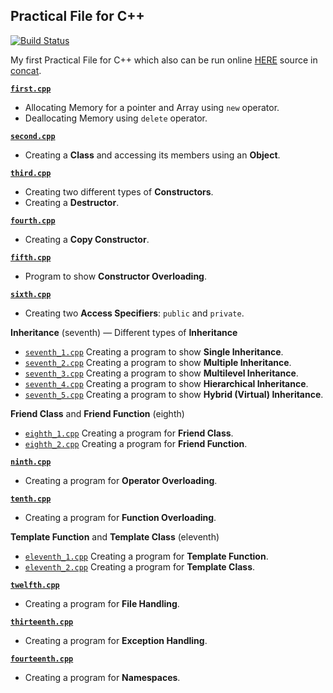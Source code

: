 Practical File for C++
---

[![Build Status](https://travis-ci.org/crazyuploader/CollegeStuff.svg?branch=master)](https://travis-ci.org/crazyuploader/CollegeStuff)

My first Practical File for C++ which also can be run online [HERE](https://practicalcpp.jugalkishore.repl.run/) source in [concat](/programs/cpp/Practical_File/concat).

<b>[`first.cpp`](/programs/cpp/first.cpp)</b>
* Allocating Memory for a pointer and Array using `new` operator.
* Deallocating Memory using `delete` operator.

<b>[`second.cpp`](/programs/cpp/second.cpp)</b>
* Creating a **Class** and accessing its members using an **Object**.

<b>[`third.cpp`](/programs/cpp/third.cpp)</b>
* Creating two different types of **Constructors**.
* Creating a **Destructor**.

<b>[`fourth.cpp`](/programs/cpp/fourth.cpp)</b>
* Creating a **Copy Constructor**.

<b>[`fifth.cpp`](/programs/cpp/fifth.cpp)</b>
* Program to show **Constructor Overloading**.

<b>[`sixth.cpp`](/programs/cpp/sixth.cpp)</b>
* Creating two **Access Specifiers**: `public` and `private`.

<b>Inheritance</b> (seventh) — Different types of **Inheritance**
* [`seventh_1.cpp`](/programs/cpp/seventh_1.cpp) Creating a program to show **Single Inheritance**.
* [`seventh_2.cpp`](/programs/cpp/seventh_2.cpp) Creating a program to show **Multiple Inheritance**.
* [`seventh_3.cpp`](/programs/cpp/seventh_3.cpp) Creating a program to show **Multilevel Inheritance**.
* [`seventh_4.cpp`](/programs/cpp/seventh_4.cpp) Creating a program to show **Hierarchical Inheritance**.
* [`seventh_5.cpp`](/programs/cpp/seventh_5.cpp) Creating a program to show **Hybrid (Virtual) Inheritance**.

<b>Friend Class</b> and <b>Friend Function</b> (eighth)
* [`eighth_1.cpp`](/programs/cpp/eighth_1.cpp) Creating a program for **Friend Class**.
* [`eighth_2.cpp`](/programs/cpp/eighth_2.cpp) Creating a program for **Friend Function**.

<b>[`ninth.cpp`](/programs/cpp/ninth.cpp)</b>
* Creating a program for **Operator Overloading**.

<b>[`tenth.cpp`](/programs/cpp/tenth.cpp)</b>
* Creating a program for **Function Overloading**.

<b>Template Function</b> and <b>Template Class</b> (eleventh)
* [`eleventh_1.cpp`](/programs/cpp/eleventh_1.cpp) Creating a program for **Template Function**.
* [`eleventh_2.cpp`](/programs/cpp/eleventh_2.cpp) Creating a program for **Template Class**.

<b>[`twelfth.cpp`](/programs/cpp/twelfth.cpp)</b>
* Creating a program for **File Handling**.

<b>[`thirteenth.cpp`](/programs/cpp/thirteenth.cpp)</b>
* Creating a program for **Exception Handling**.

<b>[`fourteenth.cpp`](/programs/cpp/fourteenth.cpp)</b>
* Creating a program for **Namespaces**.
